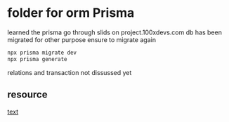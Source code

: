 # folder for orm Prisma
learned the prisma 
go through slids on project.100xdevs.com
db has been migrated for other purpose 
ensure to migrate again 
```js
npx prisma migrate dev
npx prisma generate
```
relations and transaction not dissussed yet
## resource
[text](https://www.prisma.io/docs/orm)
